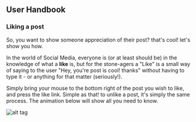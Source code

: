 ## User Handbook
### Liking a post

So, you want to show someone appreciation of their post? that's cool! let's show you how.

In the world of Social Media, everyone is (or at least should be) in the knowledge of what a **like** is, but for the stone-agers a "Like" is a small way of saying to the user "Hey, you're post is cool! thanks" without having to type it - or anything for that matter (seriously!).

Simply bring your mouse to the bottom right of the post you wish to like, and press the like link. Simple as that! to unlike a post, it's simply the same process. The animation below will show all you need to know.

![alt tag](http://i.imgur.com/1jucq8m.gif)
